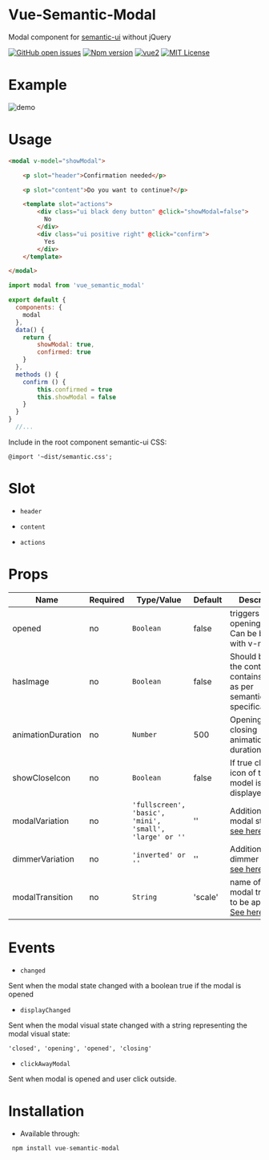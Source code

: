 # Vue-Semantic-Modal

Modal component for [semantic-ui](https://semantic-ui.com/) without jQuery

[![GitHub open issues](https://img.shields.io/github/issues/David-Desmaisons/Vue.Semantic.Modal.svg?maxAge=2592000)](https://github.com/David-Desmaisons/Vue.Semantic.Modal/issues)
[![Npm version](https://img.shields.io/npm/v/vue-semantic-modal.svg?maxAge=2592000)](https://www.npmjs.com/package/vue-semantic-modal)
[![vue2](https://img.shields.io/badge/vue-2.x-brightgreen.svg)](https://vuejs.org/)
[![MIT License](https://img.shields.io/github/license/David-Desmaisons/Vue.D3.tree.svg)](https://github.com/David-Desmaisons/Vue.Semantic.Modal/LICENSE)


# Example

![demo](./modal.gif)

# Usage

```html
<modal v-model="showModal">

    <p slot="header">Confirmation needed</p>

    <p slot="content">Do you want to continue?</p>

    <template slot="actions">
        <div class="ui black deny button" @click="showModal=false">
          No
        </div>
        <div class="ui positive right" @click="confirm">
          Yes
        </div>
    </template>

</modal>
```
```javascript
import modal from 'vue_semantic_modal'

export default {
  components: {
    modal
  },
  data() {
    return {
        showModal: true,
        confirmed: true
    }
  },
  methods () {
    confirm () {
        this.confirmed = true
        this.showModal = false
    }
  }
}
  //...
```

Include in the root component semantic-ui CSS:

```
@import '~dist/semantic.css';
```

# Slot

* `header`

* `content`

* `actions`


# Props

| Name      | Required | Type/Value              | Default     | Description |
| ---       | ---      | ---                     | ---         | ---         |
| opened      | no    | `Boolean`                | false        | triggers the opening/closing. Can be bind with v-model
| hasImage   | no | `Boolean`  | false |  Should be true if the content contains image as per semantic-ui specification |
| animationDuration | no | `Number` |  500       | Opening and closing animation duration in ms |
| showCloseIcon    | no | `Boolean`          | false       | If true close icon of the model is displayed |
| modalVariation   | no | `'fullscreen', 'basic', 'mini', 'small', 'large' or ''`  | '' |  Additional modal styling [see here](https://semantic-ui.com/modules/modal.html#/definition) |
| dimmerVariation   | no | `'inverted' or ''`  | '' |  Additional dimmer styling [see here](https://semantic-ui.com/modules/modal.html#/examples) |
| modalTransition   | no | `String`  | 'scale'|  name of the modal transition to be applied. [See here](https://semantic-ui.com/modules/transition.html) |

# Events

* `changed`

Sent when the modal state changed with a boolean true if the modal is opened

* `displayChanged`

Sent when the modal visual state changed with a string representing the modal visual state:

`'closed', 'opening', 'opened', 'closing'`

* `clickAwayModal`

Sent when modal is opened and user click outside.


# Installation
- Available through:
``` js
 npm install vue-semantic-modal
```
